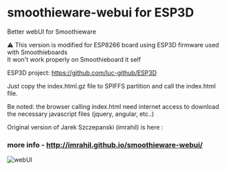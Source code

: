 smoothieware-webui for ESP3D
============================

Better webUI for Smoothieware

:warning: This version is modified for ESP8266 board using ESP3D firmware used with Smoothieboards   
It won't work properly on Smoothieboard it self

ESP3D project: https://github.com/luc-github/ESP3D


Just copy the index.html.gz file to SPIFFS partition and call the index.html file.

Be noted: the browser calling index.html need internet access to download the necessary javascript files (jquery, angular, etc..)


Original version of Jarek Szczepanski (imrahil) is here :

### more info - http://imrahil.github.io/smoothieware-webui/

![webUI](screenshot_v2_2.jpg?raw=true)

